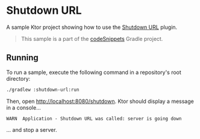 # Shutdown URL

A sample Ktor project showing how to use the [Shutdown URL](https://ktor.io/docs/shutdown-url.html) plugin.
> This sample is a part of the [codeSnippets](../../README.md) Gradle project.

## Running

To run a sample, execute the following command in a repository's root directory:
```bash
./gradlew :shutdown-url:run
```

Then, open [http://localhost:8080/shutdown](http://localhost:8080/shutdown). Ktor should display a message in a console...

```text
WARN  Application - Shutdown URL was called: server is going down
```

... and stop a server.
